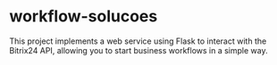 # workflow-solucoes
This project implements a web service using Flask to interact with the Bitrix24 API, allowing you to start business workflows in a simple way.
